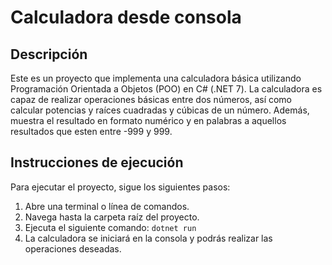 # Calculadora desde consola

## Descripción

Este es un proyecto que implementa una calculadora básica utilizando Programación Orientada a Objetos (POO) en C# (.NET 7). La calculadora es capaz de realizar operaciones básicas entre dos números, así como calcular potencias y raíces cuadradas y cúbicas de un número. Además, muestra el resultado en formato numérico y en palabras a aquellos resultados que esten entre -999 y 999.

## Instrucciones de ejecución

Para ejecutar el proyecto, sigue los siguientes pasos:

1. Abre una terminal o línea de comandos.
2. Navega hasta la carpeta raíz del proyecto.
3. Ejecuta el siguiente comando:
   `dotnet run`
4. La calculadora se iniciará en la consola y podrás realizar las operaciones deseadas.
